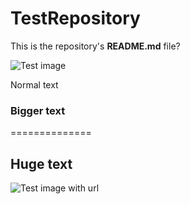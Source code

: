 TestRepository
==============
This is the repository's **README.md** file?


![Test image](wireframerender3.jpg17139e8d-97fd-407b-807e-66fec2cdbbeeLarge.jpg)

Normal text

<h3>Bigger text</h3>
==============
<h2>Huge text</h2>

![Test image with url](http://i.imgur.com/U82Xd5d.png)
